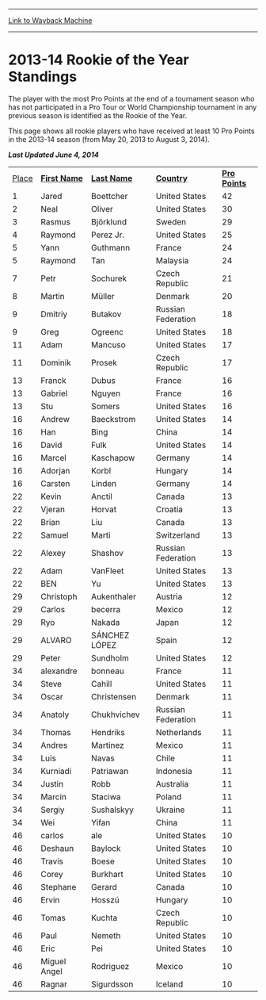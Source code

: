 
---
[Link to Wayback Machine](https://web.archive.org/web/20140622143614/http://magic.wizards.com/en/articles/archive/2013-14-rookie-year-standings-2014-01-10)

[_metadata_:description]:- "The player with the most Pro Points at the end of a tournament season who has not participated in a Pro Tour or World Championship tournament in any previous season is identified as the Rookie of the Year. This page shows all rookie players who have received at least 10 Pro Points in the 2013-14 season (from May 20, 2013 to August 3, 2014). Last Updated June 4, 2014"
[_metadata_:generator]:- "Drupal 7 (http://drupal.org)"
[_metadata_:node]:- "152351"
[_metadata_:publish_date]:- "2014-01-10"
[_metadata_:source]:- "div-main"
[_metadata_:title]:- "2013-14 Rookie of the Year Standings"
[_metadata_:wayback_capture_timestamp]:- "2014-06-22 14:36:14"
[_metadata_:wayback_raw_url]:- "https://web.archive.org/web/20140622143614id_/http://magic.wizards.com/en/articles/archive/2013-14-rookie-year-standings-2014-01-10"
[_metadata_:wayback_url]:- "http://magic.wizards.com/en/articles/archive/2013-14-rookie-year-standings-2014-01-10"
---





2013-14 Rookie of the Year Standings
====================================


 







The player with the most Pro Points at the end of a tournament season who has not participated in a Pro Tour or World Championship tournament in any previous season is identified as the Rookie of the Year.


This page shows all rookie players who have received at least 10 Pro Points in the 2013-14 season (from May 20, 2013 to August 3, 2014).


***Last Updated June 4, 2014***




|  |  |  |  |  |
| --- | --- | --- | --- | --- |
| [Place](http://archive.wizards.com/Magic/Magazine/Events.aspx?x=protour/standings/roy201314&tablesort=1) | [**First Name**](http://archive.wizards.com/Magic/Magazine/Events.aspx?x=protour/standings/roy201314&tablesort=2) | [**Last Name**](http://archive.wizards.com/Magic/Magazine/Events.aspx?x=protour/standings/roy201314&tablesort=3) | [**Country**](http://archive.wizards.com/Magic/Magazine/Events.aspx?x=protour/standings/roy201314&tablesort=4) | [**Pro Points**](http://archive.wizards.com/Magic/Magazine/Events.aspx?x=protour/standings/roy201314&tablesort=5) |
| 1 | Jared | Boettcher | United States | 42 |
| 2 | Neal | Oliver | United States | 30 |
| 3 | Rasmus | Björklund | Sweden | 29 |
| 4 | Raymond | Perez Jr. | United States | 25 |
| 5 | Yann | Guthmann | France | 24 |
| 5 | Raymond | Tan | Malaysia | 24 |
| 7 | Petr | Sochurek | Czech Republic | 21 |
| 8 | Martin | Müller | Denmark | 20 |
| 9 | Dmitriy | Butakov | Russian Federation | 18 |
| 9 | Greg | Ogreenc | United States | 18 |
| 11 | Adam | Mancuso | United States | 17 |
| 11 | Dominik | Prosek | Czech Republic | 17 |
| 13 | Franck | Dubus | France | 16 |
| 13 | Gabriel | Nguyen | France | 16 |
| 13 | Stu | Somers | United States | 16 |
| 16 | Andrew | Baeckstrom | United States | 14 |
| 16 | Han | Bing | China | 14 |
| 16 | David | Fulk | United States | 14 |
| 16 | Marcel | Kaschapow | Germany | 14 |
| 16 | Adorjan | Korbl | Hungary | 14 |
| 16 | Carsten | Linden | Germany | 14 |
| 22 | Kevin | Anctil | Canada | 13 |
| 22 | Vjeran | Horvat | Croatia | 13 |
| 22 | Brian | Liu | Canada | 13 |
| 22 | Samuel | Marti | Switzerland | 13 |
| 22 | Alexey | Shashov | Russian Federation | 13 |
| 22 | Adam | VanFleet | United States | 13 |
| 22 | BEN | Yu | United States | 13 |
| 29 | Christoph | Aukenthaler | Austria | 12 |
| 29 | Carlos | becerra | Mexico | 12 |
| 29 | Ryo | Nakada | Japan | 12 |
| 29 | ALVARO | SÁNCHEZ LÓPEZ | Spain | 12 |
| 29 | Peter | Sundholm | United States | 12 |
| 34 | alexandre | bonneau | France | 11 |
| 34 | Steve | Cahill | United States | 11 |
| 34 | Oscar | Christensen | Denmark | 11 |
| 34 | Anatoly | Chukhvichev | Russian Federation | 11 |
| 34 | Thomas | Hendriks | Netherlands | 11 |
| 34 | Andres | Martinez | Mexico | 11 |
| 34 | Luis | Navas | Chile | 11 |
| 34 | Kurniadi | Patriawan | Indonesia | 11 |
| 34 | Justin | Robb | Australia | 11 |
| 34 | Marcin | Staciwa | Poland | 11 |
| 34 | Sergiy | Sushalskyy | Ukraine | 11 |
| 34 | Wei | Yifan | China | 11 |
| 46 | carlos | ale | United States | 10 |
| 46 | Deshaun | Baylock | United States | 10 |
| 46 | Travis | Boese | United States | 10 |
| 46 | Corey | Burkhart | United States | 10 |
| 46 | Stephane | Gerard | Canada | 10 |
| 46 | Ervin | Hosszú | Hungary | 10 |
| 46 | Tomas | Kuchta | Czech Republic | 10 |
| 46 | Paul | Nemeth | United States | 10 |
| 46 | Eric | Pei | United States | 10 |
| 46 | Miguel Angel | Rodriguez | Mexico | 10 |
| 46 | Ragnar | Sigurdsson | Iceland | 10 |







 
 


  







